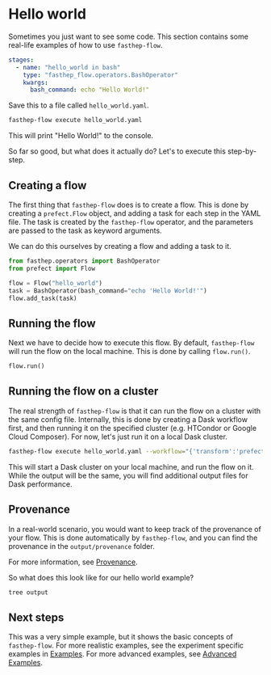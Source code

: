 # Hello world

Sometimes you just want to see some code. This section contains some real-life
examples of how to use `fasthep-flow`.

```yaml
stages:
  - name: "hello_world in bash"
    type: "fasthep_flow.operators.BashOperator"
    kwargs:
      bash_command: echo "Hello World!"
```

Save this to a file called `hello_world.yaml`.

```bash
fasthep-flow execute hello_world.yaml
```

This will print "Hello World!" to the console.

So far so good, but what does it actually do? Let's to execute this
step-by-step.

## Creating a flow

The first thing that `fasthep-flow` does is to create a flow. This is done by
creating a `prefect.Flow` object, and adding a task for each step in the YAML
file. The task is created by the `fasthep-flow` operator, and the parameters are
passed to the task as keyword arguments.

We can do this ourselves by creating a flow and adding a task to it.

```python
from fasthep.operators import BashOperator
from prefect import Flow

flow = Flow("hello_world")
task = BashOperator(bash_command="echo 'Hello World!'")
flow.add_task(task)
```

## Running the flow

Next we have to decide how to execute this flow. By default, `fasthep-flow` will
run the flow on the local machine. This is done by calling `flow.run()`.

```python
flow.run()
```

## Running the flow on a cluster

The real strength of `fasthep-flow` is that it can run the flow on a cluster
with the same config file. Internally, this is done by creating a Dask workflow
first, and then running it on the specified cluster (e.g. HTCondor or Google
Cloud Composer). For now, let's just run it on a local Dask cluster.

```bash
fasthep-flow execute hello_world.yaml --workflow="{'transform':'prefect', 'kwargs':{'runner': 'DaskTaskRunner'}}"
```

This will start a Dask cluster on your local machine, and run the flow on it.
While the output will be the same, you will find additional output files for
Dask performance.

## Provenance

In a real-world scenario, you would want to keep track of the provenance of your
flow. This is done automatically by `fasthep-flow`, and you can find the
provenance in the `output/provenance` folder.

For more information, see [Provenance](../provenance.md).

So what does this look like for our hello world example?

```bash
tree output
```

## Next steps

This was a very simple example, but it shows the basic concepts of
`fasthep-flow`. For more realistic examples, see the experiment specific
examples in [Examples](./index.md). For more advanced examples, see
[Advanced Examples](../advanced_examples/index.md).

```

```
